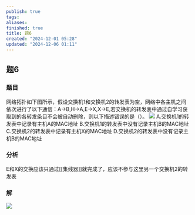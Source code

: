 ```yaml
---
publish: true
tags: 
aliases: 
finished: true
title: 题6
created: "2024-12-01 05:28"
updated: "2024-12-06 01:11"
---
```

## 题6
### 题目
网络拓扑如下图所示，假设交换机1和交换机2的转发表为空，网络中各主机之间依次进行了以下通信：A→B,H→A,E→X,X→E,若交换机的转发表中通过自学习获取到的各转发条目不会被自动删除，则以下描述错误的是（）。
![](https://img.hwenyi.tech/202412011320251.webp)
A.交换机1的转发表中记录有主机A的MAC地址
B.交换机1的转发表中没有记录主机B的MAC地址
C.交换机2的转发表中记录有主机X的MAC地址
D.交换机2的转发表中没有记录主机B的MAC地址
### 分析
E和X的交换应该只通过[[集线器]]就完成了，应该不参与这里另一个交换机2的转发表
### 解
![](https://img.hwenyi.tech/202412011326444.webp)